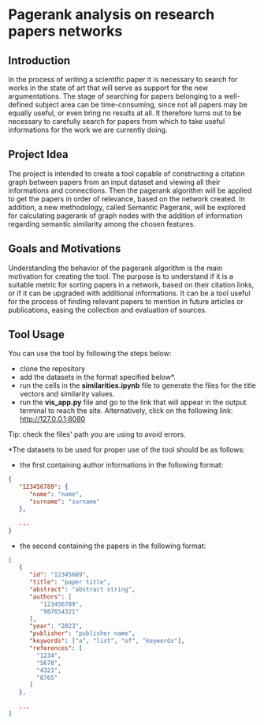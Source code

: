 # Pagerank analysis on research papers networks

## Introduction
In the process of writing a scientific paper it is necessary to search for works in the state of art that will serve as support for the new argumentations. The stage of searching for papers belonging to a well-defined subject area can be time-consuming, since not all papers may be equally useful, or even bring no results at all. It therefore turns out to be necessary to carefully search for papers from which to take useful informations for the work we are currently doing.

## Project Idea
The project is intended to create a tool capable of constructing a citation graph between papers from an input dataset and viewing all their informations and connections. Then the pagerank algorithm will be applied to get the papers in order of relevance, based on the network created. In addition, a new methodology, called Semantic Pagerank, will be explored for calculating pagerank of graph nodes with the addition of information regarding semantic similarity among the chosen features.

## Goals and Motivations
Understanding the behavior of the pagerank algorithm is the main motivation for creating the tool. The purpose is to understand if it is a suitable metric for sorting papers in a network, based on their citation links, or if it can be upgraded with additional informations.
It can be a tool useful for the process of finding relevant papers to mention in future articles or publications, easing the collection and evaluation of sources.

## Tool Usage
You can use the tool by following the steps below:
- clone the repository
- add the datasets in the format specified below*.
- run the cells in the <b>similarities.ipynb</b> file to generate the files for the title vectors and similarity values.
- run the <b>vis_app.py</b> file and go to the link that will appear in the output terminal to reach the site. Alternatively, click on the following link: http://127.0.0.1:8080


Tip: check the files' path you are using to avoid errors.

*The datasets to be used for proper use of the tool should be as follows:

- the first containing author informations in the following format:
``` json
{
   "123456789": {
      "name": "name",
      "surname": "surname"
   },

   ...
}
```
- the second containing the papers in the following format:
``` json
[
   {
      "id": "12345689",
      "title": "paper title",
      "abstract": "abstract string",
      "authors": [
         "123456789",
         "987654321"
      ],
      "year": "2023",
      "publisher": "publisher name",
      "keywords": ["a", "list", "of", "keywords"],
      "references": [
        "1234",
        "5678",
        "4321",
        "8765"
      ]
   },

   ...
]
```